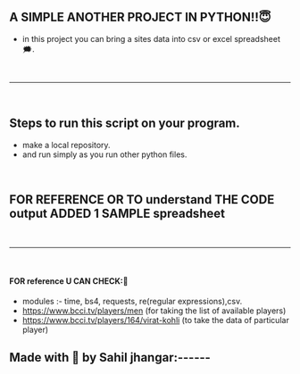 ## A SIMPLE  ANOTHER PROJECT IN PYTHON!!😇
- in this project you can bring a sites data into csv or excel spreadsheet🗯️.
<br/>

---

<br/>

## Steps to run this script on your program.
- make a local repository.
- and run simply as you run other python files. 

<br/>

## FOR REFERENCE OR TO understand THE CODE output ADDED 1 SAMPLE spreadsheet
<br/>

---

<br/>

#### FOR reference U CAN CHECK:🙂
- modules :- time, bs4, requests, re(regular expressions),csv.
- https://www.bcci.tv/players/men (for taking the list of available players)
- https://www.bcci.tv/players/164/virat-kohli (to take the data of particular player)

## Made with 💓 by Sahil jhangar:------
